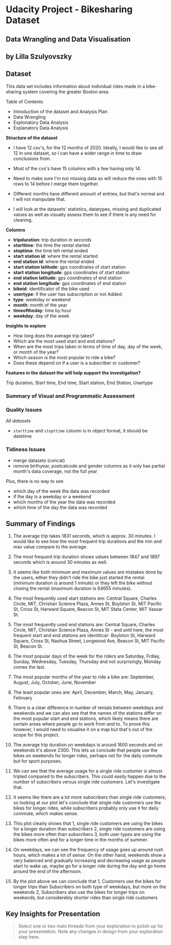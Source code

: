 # Udacity Project - Bikesharing Dataset

## Data Wrangling and Data Visualisation

## by Lilla Szulyovszky


## Dataset

This data set includes information about individual rides made in a bike-sharing system covering the greater Boston area. 

Table of Contents
- Introduction of the dataset and Analysis Plan
- Data Wrangling
- Explonatory Data Analysis
- Explanatory Data Analysis

**Structure of the dataset**

- I have 12 csv's, for the 12 months of 2020. Ideally, I would like to see all 12 in one dataset, so I can have a wider range in time to draw conclusions from.

- Most of the cvs's have 15 columns with a few having only 14. 
- Need to make sure I'm not missing data so will reduce the ones with 15 rows to 14 before I merge them together. 
- Different months have different amount of entries, but that's normal and I will not manipulate that.

- I will look at the datasets' statistics, datatypes, missing and duplicated values as well as visually assess them to see if there is any need for cleaning.

**Columns**
- **tripduration**: trip duration in seconds
- **starttime**: the time the rental started
- **stoptime**: the time teh rental ended
- **start station id**: where the rental started
- **end station id**: where the rental ended
- **start station latitude**: gps coordinates of start station
- **start station longitude**: gps coordinates of start station
- **end station latitude**: gps coordinates of end station
- **end station longitude**: gps coordinates of end station
- **bikeid**: identificator of the bike used
- **usertype**: if the user has subscription or not
 Added:
- **type**: weekday or weekend
- **month**: month of the year
- **timeoftheday**: time by hour
- **weekday**: day of the week

**Insights to explore**

- How long does the average trip takes?
- Which are the most used start and end stations?
- When are the most trips taken in terms of time of day, day of the week, or month of the year?
- Which season is the most popular to ride a bike?
- Does these depend on if a user is a subscriber or customer?

**Features in the dataset the will help support the investigation?**

Trip duration, Start time, End time, Start station, End Station, Usertype


### Summary of Visual and Programmatic Assessment

### Quality Issues
*All datasets*
- `starttime` and `stopttime` column is in object format, it should be datetime

### Tidiness Issues

- merge datasets (concat)
- remove birthyear, postcalcode and gender columns as it only has partial month's data coverage, not the full year

Plus, there is no way to see
- which day of the week the data was recorded
- if the day is a weekday or a weekend
- which months of the year the data was recorded
- which time of the day the data was recorded

## Summary of Findings

1. The average trip takes 1831 seconds, which is approx. 30 minutes. I would like to see how the most frequent trip durations and the min and max value compare to the average.

2. The most frequent trip duration shows values between 1847 and 1897 seconds which is around 30 minutes as well.

3. It seems like both minimum and maximum values are mistakes done by the users, either they didn't ride the bike just started the rental (minimum duration is around 1 minute) or they left the bike without closing the rental (maximum duration is 64655 minutes).

4. The most frequently used start stations are: Central Square, Charles Circle, MIT, Christian Science Plaza, Annes St, Boylston St, MIT Pacific St, Cross St, Harward Square, Beacon St, MIT Stata Center, MIT Vassar St.

5. The most frequently used end stations are: Central Square, Charles Circle, MIT, Christian Science Plaza, Annes St - and until here, the most frequent start and end stations are identitical- Boylston St, Harward Square, Cross St, Nashua Street, Longwood Ave, Beacon St, MIT Pacific St, Beacon St.

6. The most popular days of the week for the riders are Saturday, Frdiay, Sunday, Wednesday, Tuesday, Thursday and not surprisingly, Monday comes the last.

7. The most popular months of the year to ride a bike are: September, August, July, October, June, November

8. The least popular ones are: April, December, March, May, January, February

9. There is a clear difference in number of rentals between weekdays and weekends and we can also see that the names of the stations differ on the most popular start and end stations, which likely means there are certain areas where people go to work from and to. To prove this however, I would need to visualise it on a map but that's out of the scope for this project.

10. The average trip duration on weekdays is around 1600 seconds and on weekends it's above 2300. This lets us conclude that people use the bikes on weekends for longer rides, perhaps not for the daily commute but for sport purposes.

11. We can see that the average usage for a single ride customer is almost tripled compared to the subscribers. This could easily happen due to the number of subscribers versus single ride customers. Let's investigate that.

12. It seems like there are a lot more subscribers than single ride customers, so looking at our plot let's conclude that single ride customers use the bikes for longer rides, while subscribers probably only use it for daily commute, which makes sense.

13. This plot clearly shows that
1, single ride customers are using the bikes for a longer duration than subscribers
2, single ride customers are using the bikes more often than subscribers
3, both user types are using the bikes more often and for a longer time in the months of summer.

14. On weekdays, we can see the frequency of usage goes up around rush hours, which makes a lot of sense.
On the other hand, weekends show a very balanced and gradually increasing and decreasing usage as people start to wake up, maybe go for a longer ride during the day and go home around the end of the afternoon.


15. By the plot above we can conclude that 
1, Customers use the bikes for longer trips than Subscribers on both type of weekdays, but more on the weekends
2, Subscribers also use the bikes for longer trips on weekends, but considerebly shorter rides than single ride customers

## Key Insights for Presentation

> Select one or two main threads from your exploration to polish up for your presentation. Note any changes in design from your exploration step here.